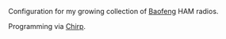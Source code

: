 Configuration for my growing collection of [Baofeng](https://www.amazon.com/s?url=search-alias=aps&field-keywords=baofeng) HAM radios.

Programming via [Chirp](https://chirp.danplanet.com/).
